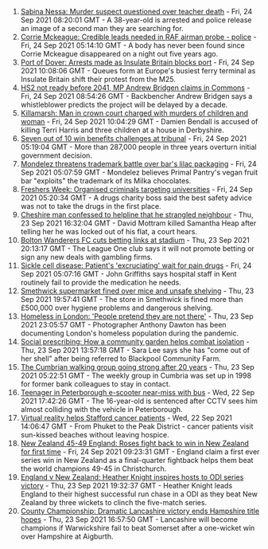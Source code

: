 1. [Sabina Nessa: Murder suspect questioned over teacher death](https://www.bbc.co.uk/news/uk-england-london-58675198?at_medium=RSS&at_campaign=KARANGA) - Fri, 24 Sep 2021 08:20:01 GMT - A 38-year-old is arrested and police release an image of a second man they are searching for.
2. [Corrie Mckeague: Credible leads needed in RAF airman probe - police](https://www.bbc.co.uk/news/uk-england-suffolk-58605261?at_medium=RSS&at_campaign=KARANGA) - Fri, 24 Sep 2021 05:14:10 GMT - A body has never been found since Corrie Mckeague disappeared on a night out five years ago.
3. [Port of Dover: Arrests made as Insulate Britain blocks port](https://www.bbc.co.uk/news/uk-england-kent-58676610?at_medium=RSS&at_campaign=KARANGA) - Fri, 24 Sep 2021 10:08:06 GMT - Queues form at Europe's busiest ferry terminal as Insulate Britain shift their protest from the M25.
4. [HS2 not ready before 2041, MP Andrew Bridgen claims in Commons](https://www.bbc.co.uk/news/uk-england-leicestershire-58671051?at_medium=RSS&at_campaign=KARANGA) - Fri, 24 Sep 2021 08:54:26 GMT - Backbencher Andrew Bridgen says a whistleblower predicts the project will be delayed by a decade.
5. [Killamarsh: Man in crown court charged with murders of children and woman](https://www.bbc.co.uk/news/uk-england-derbyshire-58676080?at_medium=RSS&at_campaign=KARANGA) - Fri, 24 Sep 2021 10:04:29 GMT - Damien Bendall is accused of killing Terri Harris and three children at a house in Derbyshire.
6. [Seven out of 10 win benefits challenges at tribunal](https://www.bbc.co.uk/news/uk-58284613?at_medium=RSS&at_campaign=KARANGA) - Fri, 24 Sep 2021 05:19:04 GMT - More than 287,000 people in three years overturn initial government decision.
7. [Mondelez threatens trademark battle over bar's lilac packaging](https://www.bbc.co.uk/news/uk-england-london-58642113?at_medium=RSS&at_campaign=KARANGA) - Fri, 24 Sep 2021 05:07:59 GMT - Mondelez believes Primal Pantry's vegan fruit bar "exploits" the trademark of its Milka chocolates.
8. [Freshers Week: Organised criminals targeting universities](https://www.bbc.co.uk/news/uk-england-tyne-58666777?at_medium=RSS&at_campaign=KARANGA) - Fri, 24 Sep 2021 05:20:34 GMT - A drugs charity boss said the best safety advice was not to take the drugs in the first place.
9. [Cheshire man confessed to helpline that he strangled neighbour](https://www.bbc.co.uk/news/uk-england-manchester-58664781?at_medium=RSS&at_campaign=KARANGA) - Thu, 23 Sep 2021 16:32:04 GMT - David Mottram killed Samantha Heap after telling her he was locked out of his flat, a court hears.
10. [Bolton Wanderers FC cuts betting links at stadium](https://www.bbc.co.uk/news/uk-england-manchester-58672469?at_medium=RSS&at_campaign=KARANGA) - Thu, 23 Sep 2021 20:13:17 GMT - The League One club says it will not promote betting or sign any new deals with gambling firms.
11. [Sickle cell disease: Patient's 'excruciating' wait for pain drugs](https://www.bbc.co.uk/news/uk-england-kent-58665308?at_medium=RSS&at_campaign=KARANGA) - Fri, 24 Sep 2021 05:07:16 GMT - John Griffiths says hospital staff in Kent routinely fail to provide the medication he needs.
12. [Smethwick supermarket fined over mice and unsafe shelving](https://www.bbc.co.uk/news/uk-england-birmingham-58669422?at_medium=RSS&at_campaign=KARANGA) - Thu, 23 Sep 2021 19:57:41 GMT - The store in Smethwick is fined more than £500,000 over hygiene problems and dangerous shelving.
13. [Homeless in London: 'People pretend they are not there'](https://www.bbc.co.uk/news/uk-england-london-58639151?at_medium=RSS&at_campaign=KARANGA) - Thu, 23 Sep 2021 23:05:57 GMT - Photographer Anthony Dawton has been documenting London's homeless population during the pandemic.
14. [Social prescribing: How a community garden helps combat isolation](https://www.bbc.co.uk/news/uk-england-lancashire-58661554?at_medium=RSS&at_campaign=KARANGA) - Thu, 23 Sep 2021 13:57:18 GMT - Sara Lee says she has "come out of her shell" after being referred to Blackpool Community Farm.
15. [The Cumbrian walking group going strong after 20 years](https://www.bbc.co.uk/news/uk-england-cumbria-58642000?at_medium=RSS&at_campaign=KARANGA) - Thu, 23 Sep 2021 05:22:51 GMT - The weekly group in Cumbria was set up in 1998 for former bank colleagues to stay in contact.
16. [Teenager in Peterborough e-scooter near-miss with bus](https://www.bbc.co.uk/news/uk-england-cambridgeshire-58654958?at_medium=RSS&at_campaign=KARANGA) - Wed, 22 Sep 2021 17:42:26 GMT - The 16-year-old is sentenced after CCTV sees him almost colliding with the vehicle in Peterborough.
17. [Virtual reality helps Stafford cancer patients](https://www.bbc.co.uk/news/uk-england-stoke-staffordshire-58654320?at_medium=RSS&at_campaign=KARANGA) - Wed, 22 Sep 2021 14:06:47 GMT - From Phuket to the Peak District - cancer patients visit sun-kissed beaches without leaving hospice.
18. [New Zealand 45-49 England: Roses fight back to win in New Zealand for first time](https://www.bbc.co.uk/sport/netball/58677024?at_medium=RSS&at_campaign=KARANGA) - Fri, 24 Sep 2021 09:23:31 GMT - England claim a first ever series win in New Zealand as a final-quarter fightback helps them beat the world champions 49-45 in Christchurch.
19. [England v New Zealand: Heather Knight inspires hosts to ODI series victory](https://www.bbc.co.uk/sport/cricket/58671690?at_medium=RSS&at_campaign=KARANGA) - Thu, 23 Sep 2021 19:32:37 GMT - Heather Knight leads England to their highest successful run chase in a ODI as they beat New Zealand by three wickets to clinch the five-match series.
20. [County Championship: Dramatic Lancashire victory ends Hampshire title hopes](https://www.bbc.co.uk/sport/cricket/58664902?at_medium=RSS&at_campaign=KARANGA) - Thu, 23 Sep 2021 16:57:50 GMT - Lancashire will become champions if Warwickshire fail to beat Somerset after a one-wicket win over Hampshire at Aigburth.
